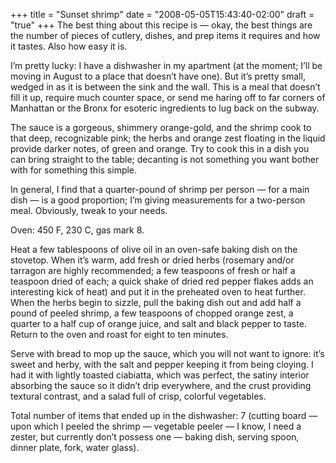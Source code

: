 +++
title = "Sunset shrimp"
date = "2008-05-05T15:43:40-02:00"
draft = "true"
+++
The best thing about this recipe is — okay, the best things are the number of pieces of cutlery, dishes, and prep items it requires and how it tastes. Also how easy it is.

I’m pretty lucky: I have a dishwasher in my apartment (at the moment; I’ll be moving in August to a place that doesn’t have one). But it’s pretty small, wedged in as it is between the sink and the wall. This is a meal that doesn’t fill it up, require much counter space, or send me haring off to far corners of Manhattan or the Bronx for esoteric ingredients to lug back on the subway.

The sauce is a gorgeous, shimmery orange-gold, and the shrimp cook to that deep, recognizable pink; the herbs and orange zest floating in the liquid provide darker notes, of green and orange. Try to cook this in a dish you can bring straight to the table; decanting is not something you want bother with for something this simple.

In general, I find that a quarter-pound of shrimp per person — for a main dish — is a good proportion; I’m giving measurements for a two-person meal. Obviously, tweak to your needs.

Oven: 450 F, 230 C, gas mark 8.

Heat a few tablespoons of olive oil in an oven-safe baking dish on the stovetop. When it’s warm, add fresh or dried herbs (rosemary and/or tarragon are highly recommended; a few teaspoons of fresh or half a teaspoon dried of each; a quick shake of dried red pepper flakes adds an interesting kick of heat) and put it in the preheated oven to heat further. When the herbs begin to sizzle, pull the baking dish out and add half a pound of peeled shrimp, a few teaspoons of chopped orange zest, a quarter to a half cup of orange juice, and salt and black pepper to taste. Return to the oven and roast for eight to ten minutes.

Serve with bread to mop up the sauce, which you will not want to ignore: it’s sweet and herby, with the salt and pepper keeping it from being cloying. I had it with lightly toasted ciabiatta, which was perfect, the satiny interior absorbing the sauce so it didn’t drip everywhere, and the crust providing textural contrast, and a salad full of crisp, colorful vegetables.

Total number of items that ended up in the dishwasher: 7 (cutting board — upon which I peeled the shrimp — vegetable peeler — I know, I need a zester, but currently don’t possess one — baking dish, serving spoon, dinner plate, fork, water glass).